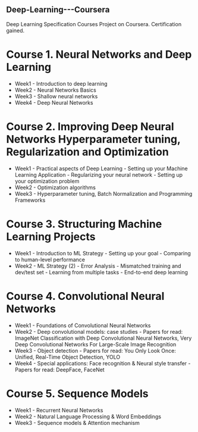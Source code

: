 ## Deep-Learning---Coursera
Deep Learning Specification Courses Project on Coursera. Certification gained.

# Course 1. Neural Networks and Deep Learning
* Week1 - Introduction to deep learning
* Week2 - Neural Networks Basics
* Week3 - Shallow neural networks
* Week4 - Deep Neural Networks

# Course 2. Improving Deep Neural Networks Hyperparameter tuning, Regularization and Optimization
* Week1 - Practical aspects of Deep Learning - Setting up your Machine Learning Application - Regularizing your neural network - Setting up your optimization problem
* Week2 - Optimization algorithms
* Week3 - Hyperparameter tuning, Batch Normalization and Programming Frameworks

# Course 3. Structuring Machine Learning Projects
* Week1 - Introduction to ML Strategy - Setting up your goal - Comparing to human-level performance
* Week2 - ML Strategy (2) - Error Analysis - Mismatched training and dev/test set - Learning from multiple tasks - End-to-end deep learning

# Course 4. Convolutional Neural Networks
* Week1 - Foundations of Convolutional Neural Networks
* Week2 - Deep convolutional models: case studies - Papers for read: ImageNet Classification with Deep Convolutional Neural Networks, Very Deep Convolutional Networks For Large-Scale Image Recognition
* Week3 - Object detection - Papers for read: You Only Look Once: Unified, Real-Time Object Detection, YOLO
* Week4 - Special applications: Face recognition & Neural style transfer - Papers for read: DeepFace, FaceNet

# Course 5. Sequence Models
* Week1 - Recurrent Neural Networks
* Week2 - Natural Language Processing & Word Embeddings
* Week3 - Sequence models & Attention mechanism
